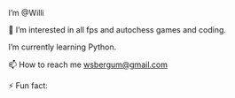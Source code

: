  I’m @Willi
 
 👀 I’m interested in all fps and autochess games and coding.

 I’m currently learning Python.
 
 📫 How to reach me wsbergum@gmail.com
 
 ⚡ Fun fact:

